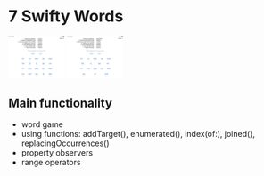 #  7 Swifty Words

<img src="/screens/1.jpeg" width="20%">    <img src="/screens/2.jpeg" width="20%">    

## Main functionality
* word game
* using functions: addTarget(), enumerated(), index(of:), joined(), replacingOccurrences()
* property observers
* range operators